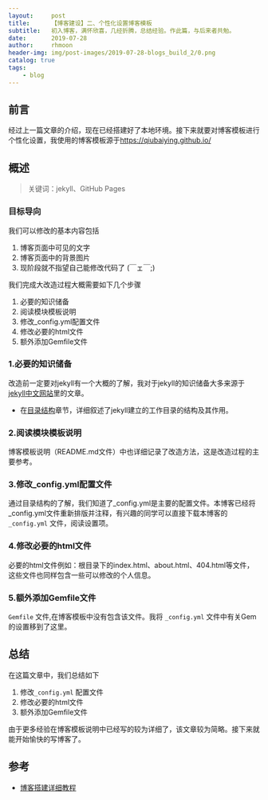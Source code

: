 ```yaml
---
layout:     post
title:      【博客建设】二、个性化设置博客模板
subtitle:   初入博客，满怀欣喜，几经折腾，总结经验。作此篇，与后来者共勉。
date:       2019-07-28
author:     rhmoon
header-img: img/post-images/2019-07-28-blogs_build_2/0.png
catalog: true
tags:
    - blog
---
```


## 前言

经过上一篇文章的介绍，现在已经搭建好了本地环境。接下来就要对博客模板进行个性化设置，我使用的博客模板源于[https://qiubaiying.github.io/ ](https://qiubaiying.github.io/ )


## 概述

>关键词：jekyll、GitHub Pages

### 目标导向

我们可以修改的基本内容包括
1. 博客页面中可见的文字
2. 博客页面中的背景图片
3. 现阶段就不指望自己能修改代码了 (￣ェ￣;)

我们完成大改造过程大概需要如下几个步骤
1. 必要的知识储备
2. 阅读模块模板说明
3. 修改_config.yml配置文件
4. 修改必要的html文件
5. 额外添加Gemfile文件

### 1.必要的知识储备
改造前一定要对jekyll有一个大概的了解，我对于jekyll的知识储备大多来源于[jekyll中文网站](http://jekyllcn.com/)里的文章。

- 在[目录结构](http://jekyllcn.com/docs/structure/)章节，详细叙述了jekyll建立的工作目录的结构及其作用。

### 2.阅读模块模板说明

博客模板说明（README.md文件）中也详细记录了改造方法，这是改造过程的主要参考。

### 3.修改_config.yml配置文件

通过目录结构的了解，我们知道了_config.yml是主要的配置文件。本博客已经将_config.yml文件重新排版并注释，有兴趣的同学可以直接下载本博客的 `_config.yml` 文件，阅读设置项。

### 4.修改必要的html文件
必要的html文件例如：根目录下的index.html、about.html、404.html等文件，这些文件也同样包含一些可以修改的个人信息。

### 5.额外添加Gemfile文件
`Gemfile` 文件,在博客模板中没有包含该文件。我将 `_config.yml` 文件中有关Gem的设置移到了这里。


## 总结

在这篇文章中，我们总结如下
1. 修改`_config.yml` 配置文件
2. 修改必要的html文件
3. 额外添加Gemfile文件

由于更多经验在博客模板说明中已经写的较为详细了，该文章较为简略。接下来就能开始愉快的写博客了。

## 参考

- [博客搭建详细教程](https://github.com/qiubaiying/qiubaiying.github.io/wiki/%E5%8D%9A%E5%AE%A2%E6%90%AD%E5%BB%BA%E8%AF%A6%E7%BB%86%E6%95%99%E7%A8%8B)

 


